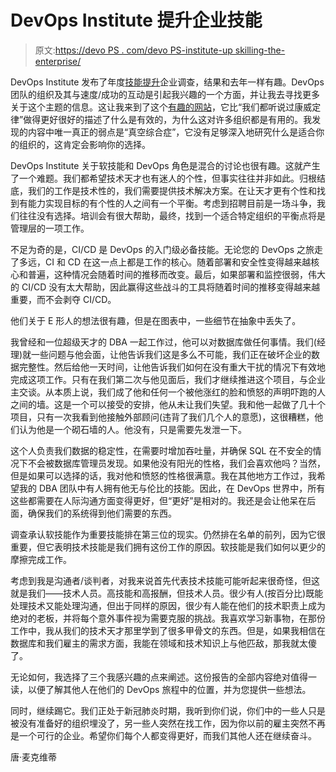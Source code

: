 # DevOps Institute 提升企业技能

> 原文:[https://devo PS . com/devo PS-institute-up skilling-the-enterprise/](https://devops.com/devops-institute-upskilling-the-enterprise/)

DevOps Institute 发布了年度[技能提升](https://devopsinstitute.com/2020/03/11/upskilling-2020-the-enterprise-devops-skills-report-from-devops-institute/)企业调查，结果和去年一样有趣。DevOps 团队的组织及其与速度/成功的互动是引起我兴趣的一个方面，并让我去寻找更多关于这个主题的信息。这让我来到了这个[有趣的网站](https://web.devopstopologies.com/)，它比“我们都听说过康威定律”做得更好很好的描述了什么是有效的，为什么这对许多组织都是有用的。我发现的内容中唯一真正的弱点是“真空综合症”，它没有足够深入地研究什么是适合你的组织的，这肯定会影响你的选择。

DevOps Institute 关于软技能和 DevOps 角色是混合的讨论也很有趣。这就产生了一个难题。我们都希望技术天才也有迷人的个性，但事实往往并非如此。归根结底，我们的工作是技术性的，我们需要提供技术解决方案。在让天才更有个性和找到有能力实现目标的有个性的人之间有一个平衡。考虑到招聘目前是一场斗争，我们往往没有选择。培训会有很大帮助，最终，找到一个适合特定组织的平衡点将是管理层的一项工作。

不足为奇的是，CI/CD 是 DevOps 的入门级必备技能。无论您的 DevOps 之旅走了多远，CI 和 CD 在这一点上都是工作的核心。随着部署和安全性变得越来越核心和普遍，这种情况会随着时间的推移而改变。最后，如果部署和监控很弱，伟大的 CI/CD 没有太大帮助，因此赢得这些战斗的工具将随着时间的推移变得越来越重要，而不会剥夺 CI/CD。

他们关于 E 形人的想法很有趣，但是在图表中，一些细节在抽象中丢失了。

我曾经和一位超级天才的 DBA 一起工作过，他可以对数据库做任何事情。我们(经理)就一些问题与他会面，让他告诉我们这是多么不可能，我们正在破坏企业的数据完整性。然后给他一天时间，让他告诉我们如何在没有重大干扰的情况下有效地完成这项工作。只有在我们第二次与他见面后，我们才继续推进这个项目，与企业主交谈。从本质上说，我们成了他和任何一个被他涨红的脸和愤怒的声明吓跑的人之间的墙。这是一个可以接受的安排，他从未让我们失望。我和他一起做了几十个项目，只有一次我看到他接触外部顾问(违背了我们几个人的意愿)，这很糟糕，他们认为他是一个砌石墙的人。他没有，只是需要先发泄一下。

这个人负责我们数据的稳定性，在需要时增加吞吐量，并确保 SQL 在不安全的情况下不会被数据库管理员发现。如果他没有阳光的性格，我们会喜欢他吗？当然，但是如果可以选择的话，我对他和愤怒的性格很满意。我在其他地方工作过，我希望我的 DBA 团队中有人拥有他无与伦比的技能。因此，在 DevOps 世界中，所有这些都需要在人际沟通方面变得更好，但“更好”是相对的。我还是会让他呆在后面，确保我们的系统得到他们需要的东西。

调查承认软技能作为重要技能排在第三位的现实。仍然排在名单的前列，因为它很重要，但它表明技术技能是我们拥有这份工作的原因。软技能是我们如何以更少的摩擦完成工作。

考虑到我是沟通者/谈判者，对我来说首先代表技术技能可能听起来很奇怪，但这就是我们——技术人员。高技能和高报酬，但技术人员。很少有人(按百分比)既能处理技术又能处理沟通，但出于同样的原因，很少有人能在他们的技术职责上成为绝对的老板，并将每个意外事件视为需要克服的挑战。我喜欢学习新事物，在那份工作中，我从我们的技术天才那里学到了很多甲骨文的东西。但是，如果我相信在数据库和我们雇主的需求方面，我能在领域和技术知识上与他匹敌，那我就太傻了。

无论如何，我选择了三个我感兴趣的点来阐述。这份报告的全部内容绝对值得一读，以便了解其他人在他们的 DevOps 旅程中的位置，并为您提供一些想法。

同时，继续踢它。我们正处于新冠肺炎时期，我听到你们说，你们中的一些人只是被没有准备好的组织埋没了，另一些人突然在找工作，因为你以前的雇主突然不再是一个可行的企业。希望你们每个人都变得更好，而我们其他人还在继续奋斗。

唐·麦克维蒂